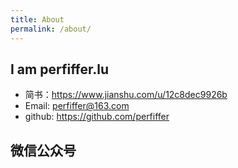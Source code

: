 ```yaml
---
title: About
permalink: /about/
---
```


## I am perfiffer.lu
- 简书：<a href="https://www.jianshu.com/u/12c8dec9926b">https://www.jianshu.com/u/12c8dec9926b</a>
- Email: perfiffer@163.com
- github: <a href="https://github.com/perfiffer">https://github.com/perfiffer</a>

## 微信公众号

